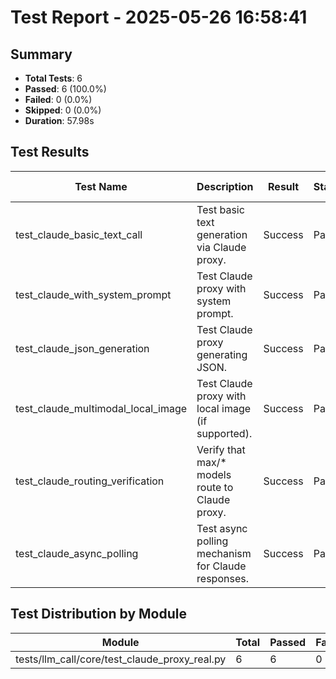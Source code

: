 # Test Report - 2025-05-26 16:58:41

## Summary
- **Total Tests**: 6
- **Passed**: 6 (100.0%)
- **Failed**: 0 (0.0%)
- **Skipped**: 0 (0.0%)
- **Duration**: 57.98s

## Test Results

| Test Name | Description | Result | Status | Duration | Timestamp | Error Message |
|-----------|-------------|--------|--------|----------|-----------|---------------|
| test_claude_basic_text_call | Test basic text generation via Claude proxy. | Success | Pass | 4.256s | 2025-05-26 16:58:45 |  |
| test_claude_with_system_prompt | Test Claude proxy with system prompt. | Success | Pass | 15.992s | 2025-05-26 16:59:01 |  |
| test_claude_json_generation | Test Claude proxy generating JSON. | Success | Pass | 11.860s | 2025-05-26 16:59:13 |  |
| test_claude_multimodal_local_image | Test Claude proxy with local image (if supported). | Success | Pass | 22.095s | 2025-05-26 16:59:35 |  |
| test_claude_routing_verification | Verify that max/* models route to Claude proxy. | Success | Pass | 0.001s | 2025-05-26 16:59:35 |  |
| test_claude_async_polling | Test async polling mechanism for Claude responses. | Success | Pass | 3.729s | 2025-05-26 16:59:39 |  |

## Test Distribution by Module

| Module | Total | Passed | Failed | Skipped |
|--------|-------|--------|--------|---------|
| tests/llm_call/core/test_claude_proxy_real.py | 6 | 6 | 0 | 0 |